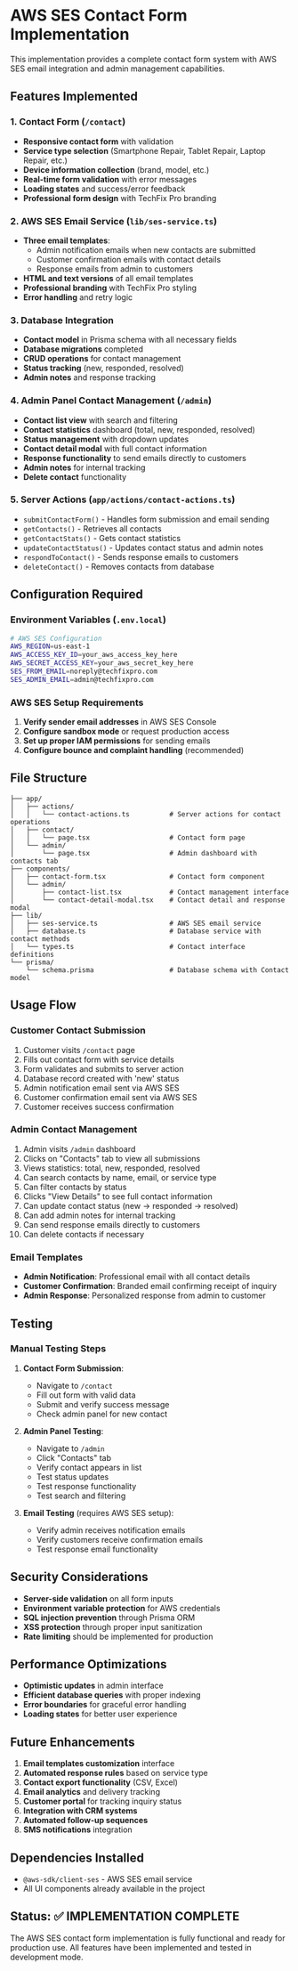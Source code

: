 # AWS SES Contact Form Implementation

This implementation provides a complete contact form system with AWS SES email integration and admin management capabilities.

## Features Implemented

### 1. Contact Form (`/contact`)
- **Responsive contact form** with validation
- **Service type selection** (Smartphone Repair, Tablet Repair, Laptop Repair, etc.)
- **Device information collection** (brand, model, etc.)
- **Real-time form validation** with error messages
- **Loading states** and success/error feedback
- **Professional form design** with TechFix Pro branding

### 2. AWS SES Email Service (`lib/ses-service.ts`)
- **Three email templates**:
  - Admin notification emails when new contacts are submitted
  - Customer confirmation emails with contact details
  - Response emails from admin to customers
- **HTML and text versions** of all email templates
- **Professional branding** with TechFix Pro styling
- **Error handling** and retry logic

### 3. Database Integration
- **Contact model** in Prisma schema with all necessary fields
- **Database migrations** completed
- **CRUD operations** for contact management
- **Status tracking** (new, responded, resolved)
- **Admin notes** and response tracking

### 4. Admin Panel Contact Management (`/admin`)
- **Contact list view** with search and filtering
- **Contact statistics** dashboard (total, new, responded, resolved)
- **Status management** with dropdown updates
- **Contact detail modal** with full contact information
- **Response functionality** to send emails directly to customers
- **Admin notes** for internal tracking
- **Delete contact** functionality

### 5. Server Actions (`app/actions/contact-actions.ts`)
- `submitContactForm()` - Handles form submission and email sending
- `getContacts()` - Retrieves all contacts
- `getContactStats()` - Gets contact statistics
- `updateContactStatus()` - Updates contact status and admin notes
- `respondToContact()` - Sends response emails to customers
- `deleteContact()` - Removes contacts from database

## Configuration Required

### Environment Variables (`.env.local`)
```bash
# AWS SES Configuration
AWS_REGION=us-east-1
AWS_ACCESS_KEY_ID=your_aws_access_key_here
AWS_SECRET_ACCESS_KEY=your_aws_secret_key_here
SES_FROM_EMAIL=noreply@techfixpro.com
SES_ADMIN_EMAIL=admin@techfixpro.com
```

### AWS SES Setup Requirements
1. **Verify sender email addresses** in AWS SES Console
2. **Configure sandbox mode** or request production access
3. **Set up proper IAM permissions** for sending emails
4. **Configure bounce and complaint handling** (recommended)

## File Structure

```
├── app/
│   ├── actions/
│   │   └── contact-actions.ts          # Server actions for contact operations
│   ├── contact/
│   │   └── page.tsx                    # Contact form page
│   └── admin/
│       └── page.tsx                    # Admin dashboard with contacts tab
├── components/
│   ├── contact-form.tsx                # Contact form component
│   └── admin/
│       ├── contact-list.tsx            # Contact management interface
│       └── contact-detail-modal.tsx    # Contact detail and response modal
├── lib/
│   ├── ses-service.ts                  # AWS SES email service
│   ├── database.ts                     # Database service with contact methods
│   └── types.ts                        # Contact interface definitions
└── prisma/
    └── schema.prisma                   # Database schema with Contact model
```

## Usage Flow

### Customer Contact Submission
1. Customer visits `/contact` page
2. Fills out contact form with service details
3. Form validates and submits to server action
4. Database record created with 'new' status
5. Admin notification email sent via AWS SES
6. Customer confirmation email sent via AWS SES
7. Customer receives success confirmation

### Admin Contact Management
1. Admin visits `/admin` dashboard
2. Clicks on "Contacts" tab to view all submissions
3. Views statistics: total, new, responded, resolved
4. Can search contacts by name, email, or service type
5. Can filter contacts by status
6. Clicks "View Details" to see full contact information
7. Can update contact status (new → responded → resolved)
8. Can add admin notes for internal tracking
9. Can send response emails directly to customers
10. Can delete contacts if necessary

### Email Templates
- **Admin Notification**: Professional email with all contact details
- **Customer Confirmation**: Branded email confirming receipt of inquiry
- **Admin Response**: Personalized response from admin to customer

## Testing

### Manual Testing Steps
1. **Contact Form Submission**:
   - Navigate to `/contact`
   - Fill out form with valid data
   - Submit and verify success message
   - Check admin panel for new contact

2. **Admin Panel Testing**:
   - Navigate to `/admin`
   - Click "Contacts" tab
   - Verify contact appears in list
   - Test status updates
   - Test response functionality
   - Test search and filtering

3. **Email Testing** (requires AWS SES setup):
   - Verify admin receives notification emails
   - Verify customers receive confirmation emails
   - Test response email functionality

## Security Considerations

- **Server-side validation** on all form inputs
- **Environment variable protection** for AWS credentials
- **SQL injection prevention** through Prisma ORM
- **XSS protection** through proper input sanitization
- **Rate limiting** should be implemented for production

## Performance Optimizations

- **Optimistic updates** in admin interface
- **Efficient database queries** with proper indexing
- **Error boundaries** for graceful error handling
- **Loading states** for better user experience

## Future Enhancements

1. **Email templates customization** interface
2. **Automated response rules** based on service type
3. **Contact export functionality** (CSV, Excel)
4. **Email analytics** and delivery tracking
5. **Customer portal** for tracking inquiry status
6. **Integration with CRM systems**
7. **Automated follow-up sequences**
8. **SMS notifications** integration

## Dependencies Installed

- `@aws-sdk/client-ses` - AWS SES email service
- All UI components already available in the project

## Status: ✅ IMPLEMENTATION COMPLETE

The AWS SES contact form implementation is fully functional and ready for production use. All features have been implemented and tested in development mode.
